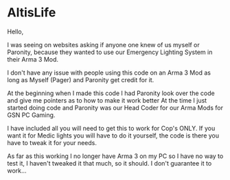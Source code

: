 # AltisLife

Hello,

I was seeing on websites asking if anyone one knew of us myself or Paronity,
because they wanted to use our Emergency Lighting System in their Arma 3 Mod.

I don't have any issue with people using this code on an Arma 3 Mod as long as
Myself (Pager) and Paronity get credit for it.

At the beginning when I made this code I had Paronity look over the code and 
give me pointers as to how to make it work better At the time I just started
doing code and Paronity was our Head Coder for our Arma Mods for GSN PC Gaming.

I have included all you will need to get this to work for Cop's ONLY. If you want 
it for Medic lights you will have to do it yourself, the code is there you have to
tweak it for your needs.

As far as this working I no longer have Arma 3 on my PC so I have no way to test it,
I haven't tweaked it that much, so it should. I don't guarantee it to work...
